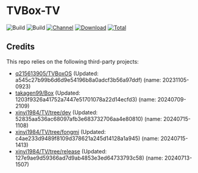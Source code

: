 # TVBox-TV

![Build](https://shields.io/github/actions/workflow/status/xinyi1984/TVBox-TV/TV.yml?branch=master&logo=github&label=Build)
![Build](https://shields.io/github/actions/workflow/status/xinyi1984/TVBox-TV/TVBox.yml?branch=master&logo=github&label=Build)
[![Channel](https://img.shields.io/badge/Follow-Telegram-blue.svg?logo=telegram)](https://t.me/klbot)
[![Download](https://img.shields.io/github/v/release/xinyi1984/TVBox-TV?color=orange&logoColor=orange&label=Download&logo=DocuSign)](https://github.com/xinyi1984/TVBox-TV/releases/latest) 
[![Total](https://shields.io/github/downloads/xinyi1984/TVBox-TV/total?logo=Bookmeter&label=Counts&logoColor=yellow&color=yellow)](https://github.com/xinyi1984/TVBox-TV/releases)

## Credits
This repo relies on the following third-party projects:
- [q215613905/TVBoxOS](https://github.com/q215613905/TVBoxOS) (Updated: a545c27b99b6d6d9e54196b8a0adcf3b56a97ddf) (name: 20231105-0923)
- [takagen99/Box](https://github.com/takagen99/Box) (Updated: 1203f9326a41752a7447e51701078a22d14ecfd3) (name: 20240709-2109)
- [xinyi1984/TV/tree/dev](https://github.com/xinyi1984/TV/tree/dev) (Updated: 52835aa536ac68097afb3e683732706aa4e80810) (name: 20240715-1108)
- [xinyi1984/TV/tree/fongmi](https://github.com/xinyi1984/TV/tree/fongmi) (Updated: c4ae233d9489f8109d378621a245d14128a1a945) (name: 20240715-1413)
- [xinyi1984/TV/tree/release](https://github.com/xinyi1984/TV/tree/release) (Updated: 127e9ae9d59366ad7d9ab4853e3ed64733793c58) (name: 20240713-1507)
